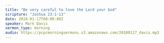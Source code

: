 ```yaml
---
title: "Be very careful to love the Lord your God"
scripture: "Joshua 23:1-13"
date: 2010-01-17T00:00:00Z
speaker: Mark Davis
sermon_type: morning
audio: https://pcpcmorningsermons.s3.amazonaws.com/20100117_davis.mp3 
---
```



